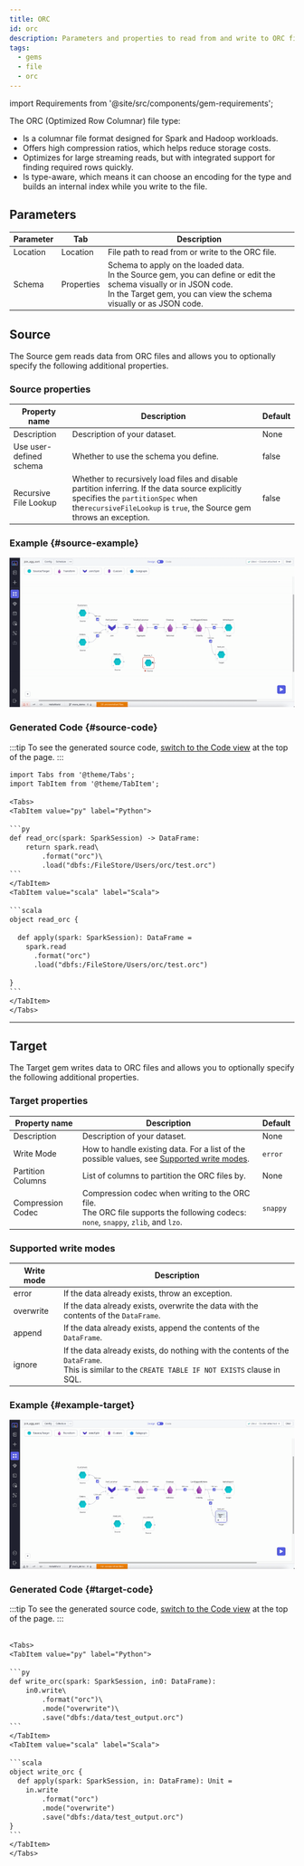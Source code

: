 ```yaml
---
title: ORC
id: orc
description: Parameters and properties to read from and write to ORC files
tags:
  - gems
  - file
  - orc
---
```


import Requirements from '@site/src/components/gem-requirements';

<Requirements
  python_package_name="ProphecySparkBasicsPython"
  python_package_version="0.0.1+"
  scala_package_name="ProphecySparkBasicsScala"
  scala_package_version="0.0.1+"
  scala_lib=""
  python_lib=""
  uc_single="14.3+"
  uc_shared="14.3+"
  livy="3.2.0+"
/>

The ORC (Optimized Row Columnar) file type:

- Is a columnar file format designed for Spark and Hadoop workloads.
- Offers high compression ratios, which helps reduce storage costs.
- Optimizes for large streaming reads, but with integrated support for finding required rows quickly.
- Is type-aware, which means it can choose an encoding for the type and builds an internal index while you write to the file.

## Parameters

| Parameter | Tab        | Description                                                                                                                                                                                     |
| --------- | ---------- | ----------------------------------------------------------------------------------------------------------------------------------------------------------------------------------------------- |
| Location  | Location   | File path to read from or write to the ORC file.                                                                                                                                                |
| Schema    | Properties | Schema to apply on the loaded data.<br/>In the Source gem, you can define or edit the schema visually or in JSON code.<br/>In the Target gem, you can view the schema visually or as JSON code. |

## Source

The Source gem reads data from ORC files and allows you to optionally specify the following additional properties.

### Source properties

| Property name           | Description                                                                                                                                                                                                 | Default |
| ----------------------- | ----------------------------------------------------------------------------------------------------------------------------------------------------------------------------------------------------------- | ------- |
| Description             | Description of your dataset.                                                                                                                                                                                | None    |
| Use user-defined schema | Whether to use the schema you define.                                                                                                                                                                       | false   |
| Recursive File Lookup   | Whether to recursively load files and disable partition inferring. If the data source explicitly specifies the `partitionSpec` when the`recursiveFileLookup` is `true`, the Source gem throws an exception. | false   |

### Example {#source-example}

![ORC source example](./img/orc/orc-source.gif)

### Generated Code {#source-code}

:::tip
To see the generated source code, [switch to the Code view](/getting-started/tutorials/spark-with-databricks#review-the-code) at the top of the page.
:::

````mdx-code-block
import Tabs from '@theme/Tabs';
import TabItem from '@theme/TabItem';

<Tabs>
<TabItem value="py" label="Python">

```py
def read_orc(spark: SparkSession) -> DataFrame:
    return spark.read\
        .format("orc")\
        .load("dbfs:/FileStore/Users/orc/test.orc")
```
</TabItem>
<TabItem value="scala" label="Scala">

```scala
object read_orc {

  def apply(spark: SparkSession): DataFrame =
    spark.read
      .format("orc")
      .load("dbfs:/FileStore/Users/orc/test.orc")

}
```
</TabItem>
</Tabs>
````

---

## Target

The Target gem writes data to ORC files and allows you to optionally specify the following additional properties.

### Target properties

| Property name     | Description                                                                                                                           | Default  |
| ----------------- | ------------------------------------------------------------------------------------------------------------------------------------- | -------- |
| Description       | Description of your dataset.                                                                                                          | None     |
| Write Mode        | How to handle existing data. For a list of the possible values, see [Supported write modes](#supported-write-modes).                  | `error`  |
| Partition Columns | List of columns to partition the ORC files by.                                                                                        | None     |
| Compression Codec | Compression codec when writing to the ORC file. <br/>The ORC file supports the following codecs: `none`, `snappy`, `zlib`, and `lzo`. | `snappy` |

### Supported write modes

| Write mode | Description                                                                                                                                          |
| ---------- | ---------------------------------------------------------------------------------------------------------------------------------------------------- |
| error      | If the data already exists, throw an exception.                                                                                                      |
| overwrite  | If the data already exists, overwrite the data with the contents of the `DataFrame`.                                                                 |
| append     | If the data already exists, append the contents of the `DataFrame`.                                                                                  |
| ignore     | If the data already exists, do nothing with the contents of the `DataFrame`. <br/>This is similar to the `CREATE TABLE IF NOT EXISTS` clause in SQL. |

### Example {#example-target}

![ORC target example](./img/orc/orc-target.gif)

### Generated Code {#target-code}

:::tip
To see the generated source code, [switch to the Code view](/getting-started/tutorials/spark-with-databricks#review-the-code) at the top of the page.
:::

````mdx-code-block

<Tabs>
<TabItem value="py" label="Python">

```py
def write_orc(spark: SparkSession, in0: DataFrame):
    in0.write\
        .format("orc")\
        .mode("overwrite")\
        .save("dbfs:/data/test_output.orc")
```
</TabItem>
<TabItem value="scala" label="Scala">

```scala
object write_orc {
  def apply(spark: SparkSession, in: DataFrame): Unit =
    in.write
        .format("orc")
        .mode("overwrite")
        .save("dbfs:/data/test_output.orc")
}
```
</TabItem>
</Tabs>
````
